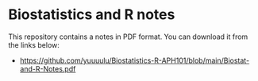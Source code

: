 # Biostatistics and R notes

This repository contains a notes in PDF format. You can download it from the links below:

- https://github.com/yuuuulu/Biostatistics-R-APH101/blob/main/Biostat-and-R-Notes.pdf
